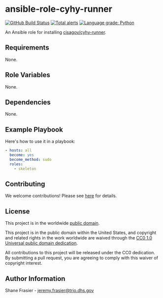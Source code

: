 # ansible-role-cyhy-runner #

[![GitHub Build Status](https://github.com/cisagov/ansible-role-cyhy-runner/workflows/build/badge.svg)](https://github.com/cisagov/ansible-role-cyhy-runner/actions)
[![Total alerts](https://img.shields.io/lgtm/alerts/g/cisagov/ansible-role-cyhy-runner.svg?logo=lgtm&logoWidth=18)](https://lgtm.com/projects/g/cisagov/ansible-role-cyhy-runner/alerts/)
[![Language grade: Python](https://img.shields.io/lgtm/grade/python/g/cisagov/ansible-role-cyhy-runner.svg?logo=lgtm&logoWidth=18)](https://lgtm.com/projects/g/cisagov/ansible-role-cyhy-runner/context:python)

An Ansible role for installing
[cisagov/cyhy-runner](https://github.com/cisagov/cyhy-runner).

## Requirements ##

None.

## Role Variables ##

None.

## Dependencies ##

None.

## Example Playbook ##

Here's how to use it in a playbook:

```yaml
- hosts: all
  become: yes
  become_method: sudo
  roles:
    - skeleton
```

## Contributing ##

We welcome contributions!  Please see [here](CONTRIBUTING.md) for
details.

## License ##

This project is in the worldwide [public domain](LICENSE).

This project is in the public domain within the United States, and
copyright and related rights in the work worldwide are waived through
the [CC0 1.0 Universal public domain
dedication](https://creativecommons.org/publicdomain/zero/1.0/).

All contributions to this project will be released under the CC0
dedication. By submitting a pull request, you are agreeing to comply
with this waiver of copyright interest.

## Author Information ##

Shane Frasier - <jeremy.frasier@trio.dhs.gov>
